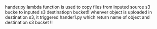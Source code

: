 hander.py lambda function is used to copy files from inputed source s3 bucke to inputed s3 destinatiopn bucket!!
whenver object is uploaded in destination s3, it triggered hander1.py which return name of object and destination s3 bucket !!



